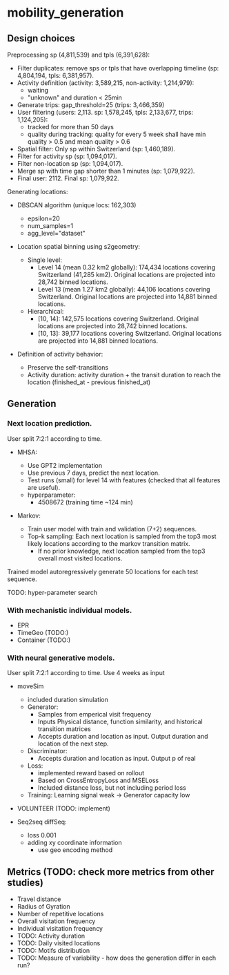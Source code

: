 # mobility_generation

## Design choices

Preprocessing sp (4,811,539) and tpls (6,391,628):
- Filter duplicates: remove sps or tpls that have overlapping timeline (sp: 4,804,194, tpls: 6,381,957). 
- Activity definition (activity: 3,589,215, non-activity: 1,214,979):
    - waiting
    - "unknown" and duration < 25min
- Generate trips: gap_threshold=25 (trips: 3,466,359)
- User filtering (users: 2,113. sp: 1,578,245, tpls: 2,133,677, trips: 1,124,205):
    - tracked for more than 50 days
    - quality during tracking: quality for every 5 week shall have min quality > 0.5 and mean quality > 0.6 
- Spatial filter: Only sp within Switzerland (sp: 1,460,189).
- Filter for activity sp (sp: 1,094,017). 
- Filter non-location sp (sp: 1,094,017). 
- Merge sp with time gap shorter than 1 minutes (sp: 1,079,922).
- Final user: 2112. Final sp: 1,079,922.

Generating locations:
- DBSCAN algorithm (unique locs: 162,303)
    - epsilon=20
    - num_samples=1
    - agg_level="dataset"
- Location spatial binning using s2geometry: 
    - Single level:
        - Level 14 (mean 0.32 km2 globally): 174,434 locations covering Switzerland (41,285 km2). Original locations are projected into 28,742 binned locations.
        - Level 13 (mean 1.27 km2 globally): 44,106 locations covering Switzerland. Original locations are projected into 14,881 binned locations.
    - Hierarchical: 
        - [10, 14]: 142,575 locations covering Switzerland. Original locations are projected into 28,742 binned locations.
        - [10, 13]: 39,177 locations covering Switzerland. Original locations are projected into 14,881 binned locations.
        
- Definition of activity behavior:
    - Preserve the self-transitions
    - Activity duration: activity duration + the transit duration to reach the location (finished_at - previous finished_at)

## Generation

### Next location prediction. 

User split 7:2:1 according to time.

- MHSA: 
    - Use GPT2 implementation
    - Use previous 7 days, predict the next location. 
    - Test runs (small) for level 14 with features (checked that all features are useful).
    - hyperparameter:
        - 4508672 (training time ~124 min)

- Markov: 
    - Train user model with train and validation (7+2) sequences. 
    - Top-k sampling: Each next location is sampled from the top3 most likely locations according to the markov transition matrix. 
        - If no prior knowledge, next location sampled from the top3 overall most visited locations.


Trained model autoregressively generate 50 locations for each test sequence. 

TODO: hyper-parameter search

### With mechanistic individual models. 

- EPR
- TimeGeo (TODO:)
- Container (TODO:)

### With neural generative models.

User split 7:2:1 according to time.
Use 4 weeks as input

- moveSim
    - included duration simulation
    - Generator: 
        - Samples from emperical visit frequency
        - Inputs Physical distance, function similarity, and historical transition matrices
        - Accepts duration and location as input. Output duration and location of the next step. 
    - Discriminator:
        - Accepts duration and location as input. Output p of real
    - Loss:
        - implemented reward based on rollout
        - Based on CrossEntropyLoss and MSELoss
        - Included distance loss, but not including period loss
    - Training:
        Learning signal weak -> Generator capacity low

- VOLUNTEER (TODO: implement)

- Seq2seq diffSeq:
    - loss 0.001
    - adding xy coordinate information
        - use geo encoding method


## Metrics (TODO: check more metrics from other studies)

- Travel distance 
- Radius of Gyration
- Number of repetitive locations
- Overall visitation frequency
- Individual visitation frequency
- TODO: Activity duration
- TODO: Daily visited locations
- TODO: Motifs distribution
- TODO: Measure of variability - how does the generation differ in each run?

